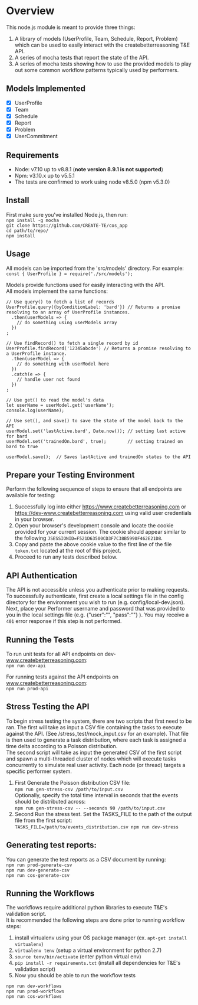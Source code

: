 # Overview

This node.js module is meant to provide three things: 
1. A library of models (UserProfile, Team, Schedule, Report, Problem) which can be used to easily interact with the createbetterreasoning T&E API.
1. A series of mocha tests that report the state of the API. 
1. A series of mocha tests showing how to use the provided models to play out some common workflow patterns typically used by performers.

## Models Implemented
- [x] UserProfile
- [x] Team
- [X] Schedule
- [X] Report
- [X] Problem
- [X] UserCommitment

## Requirements
- Node: v7.10 up to v8.8.1 (**note version 8.9.1 is not supported**)
- Npm: v3.10.x up to v5.5.1
- The tests are confirmed to work using node v8.5.0 (npm v5.3.0)

## Install
First make sure you've installed Node.js, then run: \
`npm install -g mocha` \
`git clone https://github.com/CREATE-TE/cos_app` \
`cd path/to/repo/` \
`npm install`

## Usage
All models can be imported from the 'src/models' directory. For example: \
`const { UserProfile } = require('./src/models');`

Models provide functions used for easily interacting with the API. \
All models implement the same functions:
```
// Use query() to fetch a list of records 
UserProfile.query({byConditionLabel: 'bard'}) // Returns a promise resolving to an array of UserProfile instances.
  .then(userModels => {       
    // do something using userModels array
  })
;
```

```
// Use findRecord() to fetch a single record by id
UserProfile.findRecord('12345abcde') // Returns a promise resolving to a UserProfile instance.
  .then(userModel => {
    // do something with userModel here
  })
  .catch(e => {
    // handle user not found
  })
;
```

```
// Use get() to read the model's data
let userName = userModel.get('userName');
console.log(userName);  
```

```
// Use set(), and save() to save the state of the model back to the API
userModel.set('lastActive.bard', Date.now()); // setting last active for bard
userModel.set('trainedOn.bard', true);        // setting trained on bard to true

userModel.save();  // Saves lastActive and trainedOn states to the API
```
## Prepare your Testing Environment
Perform the following sequence of steps to ensure that all endpoints are available for testing:
1. Successfully log into either https://www.createbetterreasoning.com or https://dev-www.createbetterreasoning.com using valid user credentials in your browser.
2. Open your browser's development console and locate the cookie provided for your current session. The cookie should appear similar to the following `JSESSIONID=F521D63500CD3F7C38B5990F462E21D8`.
3. Copy and paste the above cookie value to the first line of the file `token.txt` located at the root of this project.
4. Proceed to run any tests described below.

## API Authentication
The API is not accessible unless you authenticate prior to making requests. To successfully authenticate, first create a local settings file in the config directory for the environment you wish to run (e.g. config/local-dev.json). Next, place your Performer username and password that was provided to you in the local settings file (e.g. {"user":"<username>", "pass":"<password>"} ). You may receive a `401` error response if this step is not performed.

## Running the Tests
To run unit tests for all API endpoints on dev-www.createbetterreasoning.com: \
`npm run dev-api` 

For running tests against the API endpoints on www.createbetterreasoning.com: \
`npm run prod-api`

## Stress Testing the API
To begin stress testing the system, there are two scripts that first need to be ran. The first will take as input a CSV file containing the tasks to execute against the API. (See /stress_test/mock_input.csv for an example). That file is then used to generate a task distribution, where each task is assigned a time delta according to a Poisson distribution. \
The second script will take as input the generated CSV of the first script and spawn a multi-threaded cluster of nodes which will execute tasks concurrently to simulate real user activity. Each node (or thread) targets a specific performer system. 

1. First Generate the Poisson distribution CSV file: \
`npm run gen-stress-csv /path/to/input.csv`\
Optionally, specify the total time interval in seconds that the events should be distributed across: \
`npm run gen-stress-csv -- --seconds 90 /path/to/input.csv`
1. Second Run the stress test. Set the TASKS_FILE to the path of the output file from the first script: \
`TASKS_FILE=/path/to/events_distribution.csv npm run dev-stress`

## Generating test reports:
You can generate the test reports as a CSV document by running: \
`npm run prod-generate-csv` \
`npm run dev-generate-csv` \
`npm run cos-generate-csv` 

## Running the Workflows
The workflows require additional python libraries to execute T&E's validation script. \
It is recommended the following steps are done prior to running workflow steps:
1. install virtualenv using your OS package manager (ex. `apt-get install virtualenv`)
1. `virtualenv tenv` (setup a virtual environment for python 2.7)
1. `source tenv/bin/activate` (enter python virtual env)
1. `pip install -r requirements.txt` (install all dependencies for T&E's validation script)
1. Now you should be able to run the workflow tests

`npm run dev-workflows` \
`npm run prod-workflows` \
`npm run cos-workflows`

